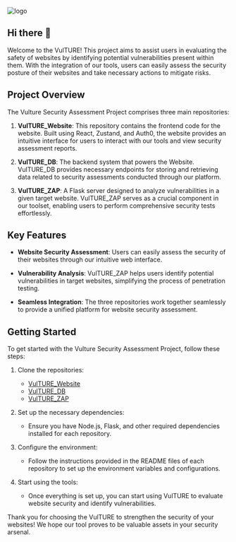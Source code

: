 
![logo](https://github.com/VulTURE-HackByte/vulture_ZAP/assets/116958420/b4065acc-847f-42a8-af8d-345d36ce0b9c)

## Hi there 👋
Welcome to the VulTURE! This project aims to assist users in evaluating the safety of websites by identifying potential vulnerabilities present within them. With the integration of our tools, users can easily assess the security posture of their websites and take necessary actions to mitigate risks.

## Project Overview

The Vulture Security Assessment Project comprises three main repositories:

1. **VulTURE_Website**: This repository contains the frontend code for the website. Built using React, Zustand, and Auth0, the website provides an intuitive interface for users to interact with our tools and view security assessment reports.

2. **VulTURE_DB**: The backend system that powers the Website. VulTURE_DB provides necessary endpoints for storing and retrieving data related to security assessments conducted through our platform.

3. **VulTURE_ZAP**: A Flask server designed to analyze vulnerabilities in a given target website. VulTURE_ZAP serves as a crucial component in our toolset, enabling users to perform comprehensive security tests effortlessly.

## Key Features

- **Website Security Assessment**: Users can easily assess the security of their websites through our intuitive web interface.
  
- **Vulnerability Analysis**: VulTURE_ZAP helps users identify potential vulnerabilities in target websites, simplifying the process of penetration testing.

- **Seamless Integration**: The three repositories work together seamlessly to provide a unified platform for website security assessment.

## Getting Started

To get started with the Vulture Security Assessment Project, follow these steps:

1. Clone the repositories:
   - [VulTURE_Website](https://github.com/VulTURE-HackByte/Vulture_Website)
   - [VulTURE_DB](https://github.com/VulTURE-HackByte/vulture_ZAP)
   - [VulTURE_ZAP](https://github.com/VulTURE-HackByte/Vulture_DB)

2. Set up the necessary dependencies:
   - Ensure you have Node.js, Flask, and other required dependencies installed for each repository.

3. Configure the environment:
   - Follow the instructions provided in the README files of each repository to set up the environment variables and configurations.

4. Start using the tools:
   - Once everything is set up, you can start using VulTURE to evaluate website security and identify vulnerabilities.

Thank you for choosing the VulTURE to strengthen the security of your websites! We hope our tool proves to be valuable assets in your security arsenal.
